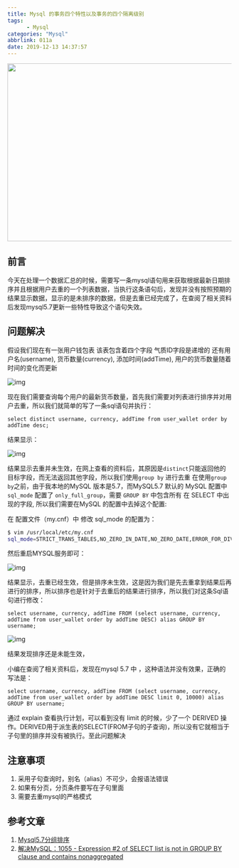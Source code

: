 ```yaml
---
title: Mysql 的事务四个特性以及事务的四个隔离级别
tags: 
	  - Mysql
categories: "Mysql"
abbrlink: 011a
date: 2019-12-13 14:37:57
---
```


<img src="http://images.linyiyuan.top/staff_1024.jpg" style="width:900px;height:400px" />

## 前言

今天在处理一个数据汇总的时候，需要写一条mysql语句用来获取根据最新日期排序并且根据用户去重的一个列表数据，当执行这条语句后，发现并没有按照预期的结果显示数据，显示的是未排序的数据，但是去重已经完成了，在查阅了相关资料后发现mysql5.7更新一些特性导致这个语句失效。

<!--less-->


## 问题解决

假设我们现在有一张用户钱包表 该表包含着四个字段 气质ID字段是递增的 还有用户名(username), 货币数量(currency), 添加时间(addTime), 用户的货币数量随着时间的变化而更新

![img](http://images.linyiyuan.top/snipaste_20191214_143831.jpg)

现在我们需要查询每个用户的最新货币数量，首先我们需要对列表进行排序并对用户去重，所以我们就简单的写了一条sql语句并执行：

```mysql
select distinct username, currency, addTime from user_wallet order by addTime desc;
```


结果显示：

![img](http://images.linyiyuan.top/snipaste_20191214_144255.jpg)

结果显示去重并未生效，在网上查看的资料后，其原因是`distinct`只能返回他的目标字段，而无法返回其他字段，所以我们使用`group by` 进行去重 在使用`group by`之前，由于我本地的MySQL 版本是5.7，而MySQL5.7 默认的 MySQL 配置中 `sql_mode` 配置了 `only_full_group`，需要 `GROUP BY` 中包含所有 在 SELECT 中出现的字段, 所以我们需要在MySQL 的配置中去掉这个配置:

在 配置文件（my.cnf）中 修改 sql\_mode 的配置为：

```bash
$ vim /usr/local/etc/my.cnf
sql_mode=STRICT_TRANS_TABLES,NO_ZERO_IN_DATE,NO_ZERO_DATE,ERROR_FOR_DIVISION_BY_ZERO,NO_AUTO_CREATE_USER,NO_ENGINE_SUBSTITUTION
```


然后重启MYSQL服务即可：

![img](http://images.linyiyuan.top/snipaste_20191214_145646.jpg)

结果显示，去重已经生效，但是排序未生效，这是因为我们是先去重拿到结果后再进行的排序，所以排序也是针对于去重后的结果进行排序，所以我们对这条Sql语句进行修改：

```mysql
select username, currency, addTime FROM (select username, currency, addTime from user_wallet order by addTime DESC) alias GROUP BY username;
```

![img](http://images.linyiyuan.top/snipaste_20191214_150133.jpg)

结果发现排序还是未能生效，

小编在查阅了相关资料后，发现在mysql 5.7 中 ，这种语法并没有效果，正确的写法是：

```mysql
select username, currency, addTime FROM (select username, currency, addTime from user_wallet order by addTime DESC limit 0, 10000) alias GROUP BY username;
```


通过 explain 查看执行计划，可以看到没有 limit 的时候，少了一个 DERIVED 操作。DERIVED用于派生表的SELECT(FROM子句的子查询)，所以没有它就相当于子句里的排序并没有被执行。至此问题解决

## 注意事项
1. 采用子句查询时，别名（alias）不可少，会报语法错误
2. 如果有分页，分页条件要写在子句里面
3. 需要去重mysql的严格模式

## 参考文章

1. [Mysql5.7分组排序](https://jingyan.baidu.com/article/4ae03de3df93cc3eff9e6b37.html)
2. [解决MySQL：1055 - Expression #2 of SELECT list is not in GROUP BY clause and contains nonaggregated](https://www.cnblogs.com/chuanqi1995/p/11436993.html)
